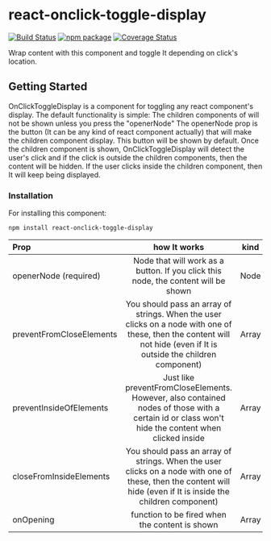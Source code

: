 # react-onclick-toggle-display

[![Build Status](https://travis-ci.org/manutorre/react-onclick-toggle-display.svg?branch=master)](https://travis-ci.org/manutorre/react-onclick-toggle-display)
[![npm package][npm-badge]][npm]
[![Coverage Status](https://coveralls.io/repos/github/manutorre/react-onclick-toggle-display/badge.svg?branch=master)](https://coveralls.io/github/manutorre/react-onclick-toggle-display?branch=master)

[build-badge]: https://img.shields.io/travis/user/repo/master.png?style=flat-square
[build]: https://travis-ci.org/user/repo

[npm-badge]: https://img.shields.io/npm/v/npm-package.png?style=flat-square
[npm]: https://www.npmjs.org/package/npm-package

[coveralls-badge]: https://img.shields.io/coveralls/user/repo/master.png?style=flat-square
[coveralls]: https://coveralls.io/github/user/repo


Wrap content with this component and toggle It depending on click's location.

## Getting Started

OnClickToggleDisplay is a component for toggling any react component's display.
The default functionality is simple:
The children components of <OnClickToggleDisplay> will not be shown unless you press the "openerNode"
The openerNode prop is the button (It can be any kind of react component actually) that will make the children component display. This button will be shown by default.
Once the children component is shown, OnClickToggleDisplay will detect the user's click and if the click is outside the children components, then the content will be hidden. If the user clicks inside the children component, then It will keep being displayed.

### Installation

For installing this component:

```
npm install react-onclick-toggle-display
```

| Prop | how It works | kind |
| :---         |     :---:      |    :---:      |  
| openerNode (required)   | Node that will work as a button. If you click this node, the content will be shown     | Node |
| preventFromCloseElements     | You should pass an array of strings. When the user clicks on a node with one of these, then the content will not hide (even if It is outside the children component)        | Array |
| preventInsideOfElements   | Just like preventFromCloseElements. However, also contained nodes of those with a certain id or class won't hide the content when clicked inside     | Array |
| closeFromInsideElements | You should pass an array of strings. When the user clicks on a node with one of these, then the content will hide (even if It is inside the children component)        | Array |
| onOpening | function to be fired when the content is shown | Array |
